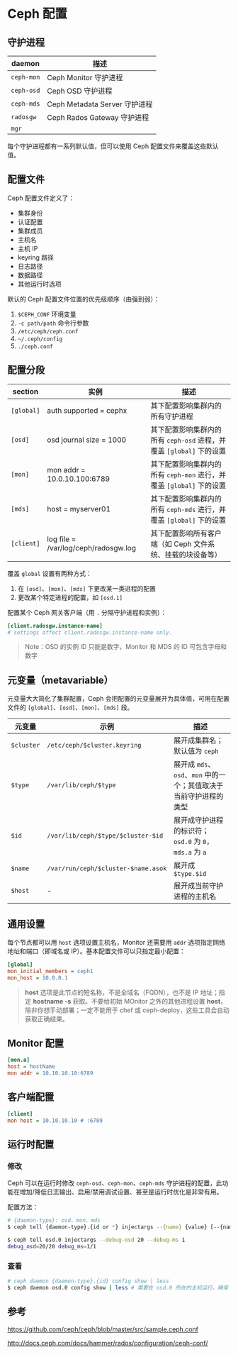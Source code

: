# Ceph 配置

## 守护进程

| daemon     | 描述                          |
| ---------- | ----------------------------- |
| `ceph-mon` | Ceph Monitor 守护进程         |
| `ceph-osd` | Ceph OSD 守护进程             |
| `ceph-mds` | Ceph Metadata Server 守护进程 |
| `radosgw`  | Ceph Rados Gateway 守护进程   |
| `mgr`      |                               |

每个守护进程都有一系列默认值，但可以使用 Ceph 配置文件来覆盖这些默认值。

## 配置文件

Ceph 配置文件定义了：

* 集群身份
* 认证配置
* 集群成员
* 主机名
* 主机 IP
* keyring 路径
* 日志路径
* 数据路径
* 其他运行时选项

默认的 Ceph 配置文件位置的优先级顺序（由强到弱）：

1. `$CEPH_CONF` 环境变量
2. `-c path/path` 命令行参数
3. `/etc/ceph/ceph.conf`
4. `~/.ceph/config`
5. `./ceph.conf`

## 配置分段

| section    | 实例                                 | 描述                                                                 |
| ---------- | ------------------------------------ | -------------------------------------------------------------------- |
| `[global]` | auth supported = cephx               | 其下配置影响集群内的所有守护进程                                     |
| `[osd]`    | osd journal size = 1000              | 其下配置影响集群内的所有 `ceph-osd` 进程，并覆盖 `[global]` 下的设置 |
| `[mon]`    | mon addr = 10.0.10.100:6789          | 其下配置影响集群内的所有 `ceph-mon` 进行，并覆盖 `[global]` 下的设置 |
| `[mds]`    | host = myserver01                    | 其下配置影响集群内的所有 `ceph-mds` 进行，并覆盖 `[global]` 下的设置 |
| `[client]` | log file = /var/log/ceph/radosgw.log | 其下配置影响所有客户端（如 Ceph 文件系统、挂载的块设备等）           |

覆盖 `global` 设置有两种方式：

1. 在 `[osd]`、`[mon]`、`[mds]` 下更改某一类进程的配置
2. 更改某个特定进程的配置，如 `[osd.1]`

配置某个 Ceph 网关客户端（用 `.` 分隔守护进程和实例）：

```ini
[client.radosgw.instance-name]
# settings affect client.radosgw.instance-name only.
```

> Note：OSD 的实例 ID 只能是数字，Monitor 和 MDS 的 ID 可包含字母和数字

## 元变量（metavariable）

元变量大大简化了集群配置，Ceph 会把配置的元变量展开为具体值，可用在配置文件的 `[global]`、`[osd]`、`[mon]`、`[mds]` 段。

| 元变量     | 示例                                | 描述                                                              |
| ---------- | ----------------------------------- | ----------------------------------------------------------------- |
| `$cluster` | `/etc/ceph/$cluster.keyring`        | 展开成集群名；默认值为 `ceph`                                     |
| `$type`    | `/var/lib/ceph/$type`               | 展开成 `mds`、`osd`、`mon` 中的一个；其值取决于当前守护进程的类型 |
| `$id`      | `/var/lib/ceph/$type/$cluster-$id`  | 展开成守护进程的标识符；`osd.0` 为 `0`，`mds.a` 为 `a`            |
| `$name`    | `/var/run/ceph/$cluster-$name.asok` | 展开成 `$type.$id`                                                |
| `$host`    | -                                   | 展开成当前守护进程的主机名                                        |

## 通用设置

每个节点都可以用 `host` 选项设置主机名，Monitor 还需要用 `addr` 选项指定网络地址和端口（即域名或 IP）。基本配置文件可以只指定最小配置：

```ini
[global]
mon_initial_members = ceph1
mon_host = 10.0.0.1
```

> **host** 选项是此节点的短名称，不是全域名（FQDN），也不是 IP 地址；指定 **hostname -s** 获取。不要给初始 MOnitor 之外的其他进程设置 **host**，除非你想手动部署；一定不能用于 chef 或 ceph-deploy，这些工具会自动获取正确结果。

## Monitor 配置

```ini
[mon.a]
host = hostName
mon addr = 10.10.10.10:6789
```

## 客户端配置

```ini
[client]
mon host = 10.10.10.10 # :6789
```

## 运行时配置

### 修改

Ceph 可以在运行时修改 `ceph-osd`、`ceph-mon`、`ceph-mds` 守护进程的配置，此功能在增加/降低日志输出、启用/禁用调试设置、甚至是运行时优化是非常有用。

配置方法：

```bash
# {daemon-type}: osd、mon、mds
$ ceph tell {daemon-type}.{id or *} injectargs --{name} {value} [--{name} {value}]
```

```bash
$ ceph tell osd.0 injectargs --debug-osd 20 --debug-ms 1
debug_osd=20/20 debug_ms=1/1
```

### 查看

```bash
# ceph daemon {daemon-type}.{id} config show | less
$ ceph daemon osd.0 config show | less # 需要在 osd.0 所在的主机运行，确保 /var/run/ceph/ceph-osd.0.asok 存在
```

## 参考

https://github.com/ceph/ceph/blob/master/src/sample.ceph.conf

http://docs.ceph.com/docs/hammer/rados/configuration/ceph-conf/